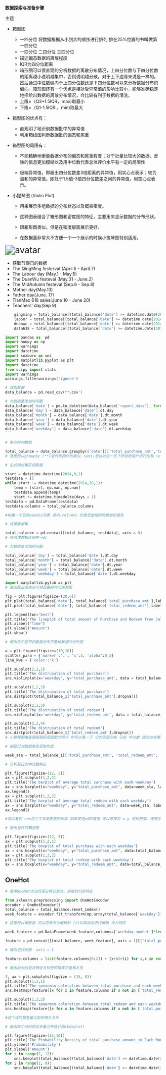 **数据探索与准备步骤**

 主题

- 箱型图 

  - 一四分位 将数据根据从小到大的顺序进行排列 排在25%位置的书叫做第一四分位 
  - 一四分位 二四分位 三四分位 
  - 描述偏态数据的离散程度 
  - IQR为四分位距离
  - 箱形图可以很直观的分析数据的离散分布情况，上四分位数与下四分位数的距离越小说明越集中，否则说明越分散，对于上下边缘来说是一样的。然后通过中位数偏向于上四分位数还是下四分位数可以来分析数据分布的偏向。箱形图还有一个优点是相对受异常值的影响比较小，能够准确稳定地描绘出数据的离散分布情况，会比较有利于数据的清洗。
  - 上限=（Q3+1.5IQR，max)取最小
  - 下限=（Q1-1.5IQR ，min)取最大

- 箱型图的优点有：

  - 直观明了地识别数据批中的异常值
  - 利用箱线图判断数据批的偏态和尾重

- 箱型图的局限有：

  - 不能精确地衡量数据分布的偏态和尾重程度；对于批量比较大的数据，反映的信息更加模糊以及用中位数代表总体评价水平有一定的局限性

  - 极端异常值，即超出四分位数差3倍距离的异常值，用实心点表示；较为温和的异常值，即处于1.5倍-3倍四分位数差之间的异常值，用空心点表示。

    

- 小提琴图 (Violin Plot)

  - 用来展示多组数据的分布状态以及概率密度。
  - 这种图表结合了箱形图和密度图的特征，主要用来显示数据的分布形状。

  - 跟箱形图类似，但是在密度层面展示更好。
  - 在数据量非常大不方便一个一个展示的时候小提琴图特别适用。

<img src="./pic/box.png" alt="avatar" style="zoom:200%;" />






-  获取节假日的数据
- The QingMing festerval (April.5 - April.7)
- The Labour day (May.1 - May.5)
- The DuanWu festeval (May.31 - June.2)
- The MidAutumn festeval (Sep.6 - Sep.8)
-  Mother day(May.13)
- Father day(June. 17)
- TianMao 618 sales(June 10 - June 20)
- Teachers' day(Sep 9)

```python
	qingming = total_balance[(total_balance['date'] >= datetime.date(2014,4,5)) & (total_balance['date'] < datetime.date(2014,4,8))]
	labour = total_balance[(total_balance['date'] >= datetime.date(2014,5,1)) & (total_balance['date'] < datetime.date(2014,5,4))]
	duanwu = total_balance[(total_balance['date'] >= datetime.date(2014,5,31)) & (total_balance['date'] < datetime.date(2014,6,3))]
	data618 = total_balance[(total_balance['date'] >= datetime.date(2014,6,10)) & (total_balance['date'] < datetime.date(2014,6,20))]'''
```
```python
import pandas as  pd
import numpy as np
import warnings 
import datetime
import seaborn as sns
import matplotlib.pyplot as plt
import datetime 
from scipy import stats
import warnings
warnings.filterwarnings('ignore')
```
```python
# 读取数据
data_balance = pd.read_csv(**.csv')
```

```python
# 为数据集添加时间戳
data_balance['date'] = pd.to_datetime(data_balance['report_date'], format= "%Y%m%d")
data_balance['day'] = data_balance['date'].dt.day
data_balance['month'] = data_balance['date'].dt.month
data_balance['year'] = data_balance['date'].dt.year
data_balance['week'] = data_balance['date'].dt.week
data_balance['weekday'] = data_balance['date'].dt.weekday
​```
```

```python
# 聚合时间数据

total_balance = data_balance.groupby(['date'])['total_purchase_amt','total_redeem_amt'].sum().reset_index()
# 意思是以groupby (**)里的东西作为索引，sum()是说对这一天下所有的用户进行加和 reset_index()是说给开头一个索引序列

```

```python
# 生成测试集区段数据

start = datetime.datetime(2014,9,1)
testdata = []
while start != datetime.datetime(2014,10,1):
    temp = [start, np.nan, np.nan]
    testdata.append(temp)
    start += datetime.timedelta(days = 1)
testdata = pd.DataFrame(testdata)
testdata.columns = total_balance.columns

#构建一个空的pandas列表 其中.columns 的意思是相同的横坐标属性

```

```python
# 拼接数据集

total_balance = pd.concat([total_balance, testdata], axis = 0)
# 将两块数据连接在一起
```

```python
# 为数据集添加时间戳

total_balance['day'] = total_balance['date'].dt.day
total_balance['month'] = total_balance['date'].dt.month
total_balance['year'] = total_balance['date'].dt.year
total_balance['week'] = total_balance['date'].dt.week
total_balance['weekday'] = total_balance['date'].dt.weekday
```

```python
import matplotlib.pylab as plt
# 画出每日总购买与赎回量的时间序列图

fig = plt.figure(figsize=(20,6))
plt.plot(total_balance['date'], total_balance['total_purchase_amt'],label='purchase')
plt.plot(total_balance['date'], total_balance['total_redeem_amt'],label='redeem')

plt.legend(loc='best')
plt.title("The lineplot of total amount of Purchase and Redeem from July.13 to Sep.14")
plt.xlabel("Time")
plt.ylabel("Amount")
plt.show()
```

```python
# 画出每个翌日的数据分布于整体数据的分布图

a = plt.figure(figsize=(10,10))
scatter_para = {'marker':'.', 's':3, 'alpha':0.3}
line_kws = {'color':'k'}

plt.subplot(2,2,1)
plt.title('The distrubution of total purchase')
sns.violinplot(x='weekday', y='total_purchase_amt', data = total_balance_1, scatter_kws=scatter_para, line_kws=line_kws)

plt.subplot(2,2,2)
plt.title('The distrubution of total purchase')
sns.distplot(total_balance_1['total_purchase_amt'].dropna())

plt.subplot(2,2,3)
plt.title('The distrubution of total redeem')
sns.violinplot(x='weekday', y='total_redeem_amt', data = total_balance_1, scatter_kws=scatter_para, line_kws=line_kws)

plt.subplot(2,2,4)
plt.title('The distrubution of total redeem')
sns.distplot(total_balance_1['total_redeem_amt'].dropna())
# 小提琴图兼备箱型图和密度图的特点 你可以看一下 它的密度分布 已经 中位数 四分位在哪里

```

```python
# 按翌日对数据聚合后取均值

week_sta = total_balance_1[['total_purchase_amt', 'total_redeem_amt', 'weekday']].groupby('weekday', as_index=False).mean()
```

```python
# 分析翌日的中位数特征

plt.figure(figsize=(12, 5))
ax = plt.subplot(1,2,1)
plt.title('The barplot of average total purchase with each weekday')
ax = sns.barplot(x="weekday", y="total_purchase_amt", data=week_sta, label='Purchase')
ax.legend()
ax = plt.subplot(1,2,2)
plt.title('The barplot of average total redeem with each weekday')
ax = sns.barplot(x="weekday", y="total_redeem_amt", data=week_sta, label='Redeem')
ax.legend()

#可以看到 sns这个工具是更高的封装 如果使用pd的数据 可以直接将 x y 用标签喂。还要加data = 
```

```python
# 画出翌日的箱型图

plt.figure(figsize=(12, 5))
ax = plt.subplot(1,2,1)
plt.title('The boxplot of total purchase with each weekday')
ax = sns.boxplot(x="weekday", y="total_purchase_amt", data=total_balance_1)
ax = plt.subplot(1,2,2)
plt.title('The boxplot of total redeem with each weekday')
ax = sns.boxplot(x="weekday", y="total_redeem_amt", data=total_balance_1)
```

## OneHot

```python
# 使用OneHot方法将翌日特征划分，获取划分后特征

from sklearn.preprocessing import OneHotEncoder
encoder = OneHotEncoder()
total_balance = total_balance.reset_index()
week_feature = encoder.fit_transform(np.array(total_balance['weekday']).reshape(-1, 1)).toarray()

# 这里是以堆数据 可以用来作为编码的 fit对其自动进行编码 作为特征

week_feature = pd.DataFrame(week_feature,columns=['weekday_onehot']*len(week_feature[0]))

feature = pd.concat([total_balance, week_feature], axis = 1)[['total_purchase_amt', 'total_redeem_amt','weekday_onehot','date']]

# 横向进行拼接  axis = 1

feature.columns = list(feature.columns[0:2]) + [x+str(i) for i,x in enumerate(feature.columns[2:-1])] + ['date']
```

 ```python
# 画出划分后翌日特征与标签的斯皮尔曼相关性

f, ax = plt.subplots(figsize = (15, 8))
plt.subplot(1,2,1)
plt.title('The spearman coleration between total purchase and each weekday')
sns.heatmap(feature[[x for x in feature.columns if x not in ['total_redeem_amt', 'date'] ]].corr('spearman'),linewidths = 0.1, vmax = 0.2, vmin=-0.2)

plt.subplot(1,2,2)
plt.title('The spearman coleration between total redeem and each weekday')
sns.heatmap(feature[[x for x in feature.columns if x not in ['total_purchase_amt', 'date'] ]].corr('spearman'),linewidths = 0.1,  vmax = 0.2, vmin=-0.2)

#这个说的是变量之前的相关关系 
 ```

```python
# 画出每个月的购买总量分布估计图(kdeplot)

plt.figure(figsize=(15,10))
plt.title('The Probability Density of total purchase amount in Each Month')
plt.ylabel('Probability')
plt.xlabel('Amount')
for i in range(7, 12):
    sns.kdeplot(total_balance[(total_balance['date'] >= datetime.date(2013,i,1)) & (total_balance['date'] < datetime.date(2013,i+1,1))]['total_purchase_amt'],label='13Y,'+str(i)+'M')
for i in range(1, 9):
    sns.kdeplot(total_balance[(total_balance['date'] >= datetime.date(2014,i,1)) & (total_balance['date'] < datetime.date(2014,i+1,1))]['total_purchase_amt'],label='14Y,'+str(i)+'M')
    
```


